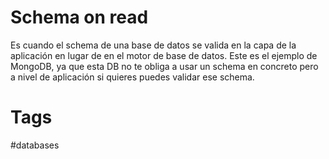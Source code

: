 # Schema on read
Es cuando el schema de una base de datos se valida en la capa de la aplicación en lugar de en el motor de base de datos. Este es el ejemplo de MongoDB, ya que esta DB no te obliga a usar un schema en concreto pero a nivel de aplicación si quieres puedes validar ese schema.


# Tags
#databases 
